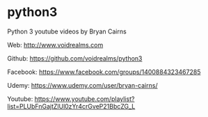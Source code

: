 # python3
Python 3 youtube videos by Bryan Cairns

Web: http://www.voidrealms.com

Github: https://github.com/voidrealms/python3

Facebook: https://www.facebook.com/groups/1400884323467285

Udemy: https://www.udemy.com/user/bryan-cairns/

Youtube: https://www.youtube.com/playlist?list=PLUbFnGajtZlUl0zYr4crGveP21BbcZG_L
